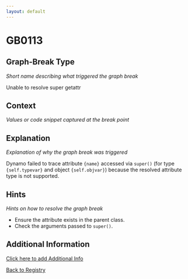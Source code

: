 ```yaml
---
layout: default
---
```

# GB0113

## Graph-Break Type
*Short name describing what triggered the graph break*

Unable to resolve super getattr

## Context
*Values or code snippet captured at the break point*



## Explanation
*Explanation of why the graph break was triggered*

Dynamo failed to trace attribute `{name}` accessed via `super()` (for type `{self.typevar}` and object `{self.objvar}`) because the resolved attribute type is not supported.

## Hints
*Hints on how to resolve the graph break*

- Ensure the attribute exists in the parent class.
- Check the arguments passed to `super()`.


## Additional Information

<!-- ADDITIONAL INFORMATION START - Add custom information below this line -->

<!-- ADDITIONAL INFORMATION END -->


[Click here to add Additional Info](https://github.com/pytorch-labs/compile-graph-break-site/edit/main/docs/gb/gb0113.md)

[Back to Registry](../index.html)
